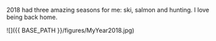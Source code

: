 2018 had three amazing seasons for me: ski, salmon and hunting. I love being back home.

![]({{ BASE_PATH }}/figures/MyYear2018.jpg)